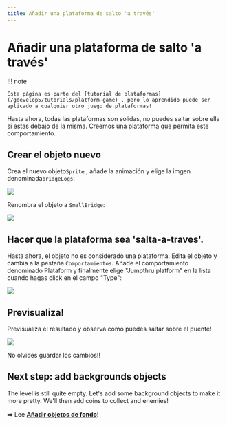 ```yaml
---
title: Añadir una plataforma de salto 'a través'
---
```

# Añadir una plataforma de salto 'a través'

!!! note

    Esta página es parte del [tutorial de plataformas](/gdevelop5/tutorials/platform-game) , pero lo aprendido puede ser aplicado a cualquier otro juego de plataformas!

Hasta ahora, todas las plataformas son solidas, no puedes saltar sobre ella si estas debajo de la misma. Creemos una plataforma que permita este comportamiento.

## Crear el objeto nuevo

Crea el nuevo objeto`Sprite` , añade la animación y elige la imgen denominada`bridgeLogs`:

![](/gdevelop5/tutorials/platform-game/screen_shot_2017-09-26_at_22.40.34.png)

Renombra el objeto a `SmallBridge`:

![](/gdevelop5/tutorials/platform-game/screen_shot_2017-09-26_at_22.42.01.png)

## Hacer que la plataforma sea 'salta-a-traves'.

Hasta ahora, el objeto no es considerado una plataforma. Edita el objeto y cambia a la pestaña `Comportamientos`. Añade el comportamiento denominado Plataform y finalmente elige "Jumpthru platform" en la lista cuando hagas click en el campo "Type":

![](/gdevelop5/tutorials/platform-game/screen_shot_2017-09-26_at_22.44.30.png)

## Previsualiza!

Previsualiza el resultado y observa como puedes saltar sobre el puente!

![](/gdevelop5/tutorials/platform-game/jumpthru.gif)

No olvides guardar los cambios!!

## Next step: add backgrounds objects

The level is still quite empty. Let's add some background objects to make it more pretty.
We'll then add coins to collect and enemies!

➡️ Lee **[Añadir objetos de fondo](/gdevelop5/tutorials/platform-game/4-add-backgrounds-objects)**!